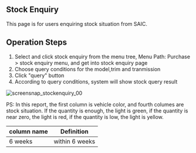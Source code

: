 ## Stock Enquiry
This page is for users enquiring stock situation from SAIC.

## Operation Steps

1. Select and click stock enquiry from the menu tree, Menu Path: Purchase > stock enquiry menu, and get into stock enquiry page
2. Choose query conditions for the model,trim and tranmission
3. Click "query" button
4. According to query conditions, system will show stock query result

![screensnap_stockenquiry_00](https://github.com/grantpanda/gitbook_ArbeitBuch/raw/master/.gitbook/assets/screensnap_stockenquiry_00.jpg)

PS: In this report, the first column is vehicle color, and  fourth columes are stock situation.
If the quantity is enough, the light is green,
if the quantity is near zero, the light is red,
if the quantity is low, the light is yellow.

column name | Definition
---|---
6 weeks | within 6 weeks
